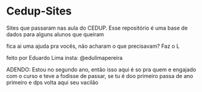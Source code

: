 # Cedup-Sites
Sites que passaram nas aula do CEDUP.
Esse repositório é uma base de dados para alguns alunos que queiram

fica ai uma ajuda pra vocês, não acharam o que precisavam? Faz o L

feito por Eduardo Lima
insta: @edulimapereira





ADENDO: Estou no segundo ano, então isso aqui é so pra quem e engajado com o curso e teve a fodisse de passar, se tu é doo primeiro passa
de ano primeiro e dps volta aqui seu vacilão
